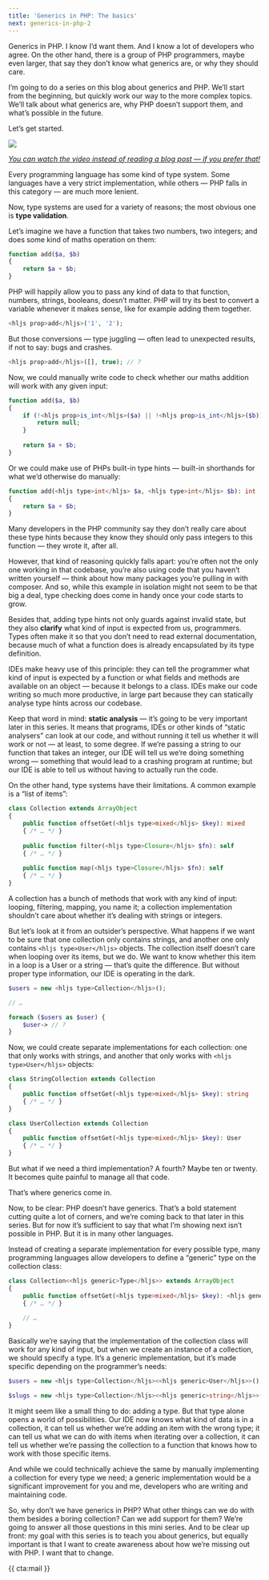 ```yaml
---
title: 'Generics in PHP: The basics'
next: generics-in-php-2
---
```


Generics in PHP. I know I’d want them. And I know a lot of developers who agree. On the other hand, there is a group of PHP programmers, maybe even larger, that say they don’t know what generics are, or why they should care.

I’m going to do a series on this blog about generics and PHP. We’ll start from the beginning, but quickly work our way to the more complex topics. We’ll talk about what generics are, why PHP doesn’t support them, and what’s possible in the future.

Let’s get started.

<div class="sidenote">
<div class="center">
    <a href="https://www.youtube.com/watch?v=c8hQ1fWU_mQ&list=PL0bgkxUS9EaKyOugEDffRzsvupBE2YEoD&index=1&ab_channel=BrentRoose" target="_blank" rel="noopener noreferrer">
        <img class="small" src="/img/static/generics-thumb-1.png">
        <p><em class="center small">You can watch the video instead of reading a blog post — if you prefer that!</em></p>
    </a>
</div>
</div>

Every programming language has some kind of type system. Some languages have a very strict implementation, while others — PHP falls in this category — are much more lenient.

Now, type systems are used for a variety of reasons; the most obvious one is **type validation**.

Let’s imagine we have a function that takes two numbers, two integers; and does some kind of maths operation on them:

```php
function add($a, $b) 
{
    return $a + $b;
}
```

PHP will happily allow you to pass any kind of data to that function, numbers, strings, booleans, doesn’t matter. PHP will try its best to convert a variable whenever it makes sense, like for example adding them together. 

```php
<hljs prop>add</hljs>('1', '2');
```

But those conversions — type juggling — often lead to unexpected results, if not to say: bugs and crashes.


```php
<hljs prop>add</hljs>([], true); // ?
```

Now, we could manually write code to check whether our maths addition will work with any given input:

```php
function add($a, $b) 
{
    if (!<hljs prop>is_int</hljs>($a) || !<hljs prop>is_int</hljs>($b)) {
        return null;
    }
    
    return $a + $b;
}
```

Or we could make use of PHPs built-in type hints — built-in shorthands for what we’d otherwise do manually:

```php
function add(<hljs type>int</hljs> $a, <hljs type>int</hljs> $b): int 
{
    return $a + $b;
}
```

Many developers in the PHP community say they don’t really care about these type hints because they know they should only pass integers to this function — they wrote it, after all.

However, that kind of reasoning quickly falls apart: you’re often not the only one working in that codebase, you’re also using code that you haven’t written yourself — think about how many packages you’re pulling in with composer. And so, while this example in isolation might not seem to be that big a deal, type checking does come in handy once your code starts to grow.

Besides that, adding type hints not only guards against invalid state, but they also **clarify** what kind of input is expected from us, programmers. Types often make it so that you don’t need to read external documentation, because much of what a function does is already encapsulated by its type definition.

IDEs make heavy use of this principle: they can tell the programmer what kind of input is expected by a function or what fields and methods are available on an object — because it belongs to a class. IDEs make our code writing so much more productive, in large part because they can statically analyse type hints across our codebase.

Keep that word in mind: **static analysis** — it’s going to be very important later in this series. It means that programs, IDEs or other kinds of “static analysers” can look at our code, and without running it tell us whether it will work or not — at least, to some degree. If we’re passing a string to our function that takes an integer, our IDE will tell us we’re doing something wrong — something that would lead to a crashing program at runtime; but our IDE is able to tell us without having to actually run the code.

On the other hand, type systems have their limitations. A common example is a “list of items”:

```php
class Collection extends ArrayObject
{
    public function offsetGet(<hljs type>mixed</hljs> $key): mixed 
    { /* … */ }
    
    public function filter(<hljs type>Closure</hljs> $fn): self 
    { /* … */ }
    
    public function map(<hljs type>Closure</hljs> $fn): self 
    { /* … */ }
}
```

A collection has a bunch of methods that work with any kind of input: looping, filtering, mapping, you name it; a collection implementation shouldn’t care about whether it’s dealing with strings or integers.

But let’s look at it from an outsider’s perspective. What happens if we want to be sure that one collection only contains strings, and another one only contains `<hljs type>User</hljs>` objects. The collection itself doesn’t care when looping over its items, but we do. We want to know whether this item in a loop is a User or a string — that’s quite the difference. But without proper type information, our IDE is operating in the dark.

```php
$users = new <hljs type>Collection</hljs>();

// …

foreach ($users as $user) {
    $user-> // ?
}
```

Now, we could create separate implementations for each collection: one that only works with strings, and another that only works with `<hljs type>User</hljs>` objects: 

```php
class StringCollection extends Collection
{
    public function offsetGet(<hljs type>mixed</hljs> $key): string 
    { /* … */ }
}

class UserCollection extends Collection
{
    public function offsetGet(<hljs type>mixed</hljs> $key): User 
    { /* … */ }
}
```

But what if we need a third implementation? A fourth? Maybe ten or twenty. It becomes quite painful to manage all that code.

That’s where generics come in.

Now, to be clear: PHP doesn’t have generics. That’s a bold statement cutting quite a lot of corners, and we’re coming back to that later in this series. But for now it’s sufficient to say that what I’m showing next isn’t possible in PHP. But it is in many other languages.

Instead of creating a separate implementation for every possible type, many programming languages allow developers to define a “generic” type on the collection class:

```php
class Collection<<hljs generic>Type</hljs>> extends ArrayObject
{
    public function offsetGet(<hljs type>mixed</hljs> $key): <hljs generic>Type</hljs> 
    { /* … */ }
    
    // …
}
```

Basically we’re saying that the implementation of the collection class will work for any kind of input, but when we create an instance of a collection, we should specify a type. It’s a generic implementation, but it’s made specific depending on the programmer’s needs:

```php
$users = new <hljs type>Collection</hljs><<hljs generic>User</hljs>>();

$slugs = new <hljs type>Collection</hljs><<hljs generic>string</hljs>>();
```

It might seem like a small thing to do: adding a type. But that type alone opens a world of possibilities. Our IDE now knows what kind of data is in a collection, it can tell us whether we’re adding an item with the wrong type; it can tell us what we can do with items when iterating over a collection, it can tell us whether we’re passing the collection to a function that knows how to work with those specific items.

And while we could technically achieve the same by manually implementing a collection for every type we need; a generic implementation would be a significant improvement for you and me, developers who are writing and maintaining code.

So, why don’t we have generics in PHP? What other things can we do with them besides a boring collection? Can we add support for them? We’re going to answer all those questions in this mini series. And to be clear up front: my goal with this series is to teach you about generics, but equally important is that I want to create awareness about how we’re missing out with PHP. I want that to change.

{{ cta:mail }}
